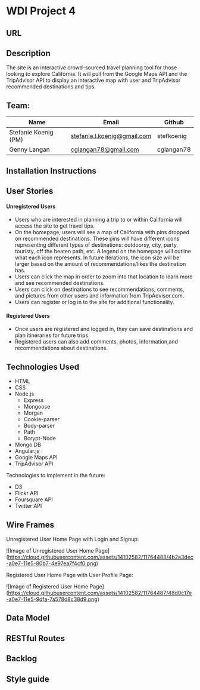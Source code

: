 # WDI Project 4
## URL
## Description
The site is an interactive crowd-sourced travel planning tool for those looking to explore California. It will pull from the Google Maps API and the TripAdvisor API to display an interactive map with user and TripAdvisor recommended destinations and tips.
## Team:
Name | Email | Github
---- | ----- | ------
Stefanie Koenig (PM) | stefanie.l.koenig@gmail.com | stefkoenig
Genny Langan | cglangan78@gmail.com | cglangan78
## Installation Instructions
## User Stories
#### Unregistered Users
* Users who are interested in planning a trip to or within California will access the site to get travel tips.
* On the homepage, users will see a map of California with pins dropped on recommended destinations. These pins will have different icons representing different types of destinations: outdoorsy, city, party, touristy, off the beaten path, etc. A legend on the homepage will outline what each icon represents. In future iterations, the icon size will be larger based on the amount of recommendations/likes the destination has.
* Users can click the map in order to zoom into that location to learn more and see recommended destinations.
* Users can click on destinations to see recommendations, comments, and pictures from other users and information from TripAdvisor.com.
* Users can register or log in to the site for additional functionality.

#### Registered Users
* Once users are registered and logged in, they can save destinations and plan itineraries for future trips.
* Registered users can also add comments, photos, information,and recommendations about destinations.

## Technologies Used
* HTML
* CSS
* Node.js
  * Express
  * Mongoose
  * Morgan
  * Cookie-parser
  * Body-parser
  * Path
  * Bcrypt-Node
* Mongo DB
* Angular.js
* Google Maps API
* TripAdvisor API

Technologies to implement in the future:
* D3
* Flickr API
* Foursquare API
* Twitter API

## Wire Frames
Unregistered User Home Page with Login and Signup:

![Image of Unregistered User Home Page]
(https://cloud.githubusercontent.com/assets/14102582/11764488/4b2a3dec-a0e7-11e5-80b7-4e97ea7f4cf0.png)

Registered User Home Page with User Profile Page:

![Image of Registered User Home Page]
(https://cloud.githubusercontent.com/assets/14102582/11764487/48d0c17e-a0e7-11e5-9dfa-7a578d8c38d9.png)

## Data Model
## RESTful Routes
## Backlog
## Style guide

